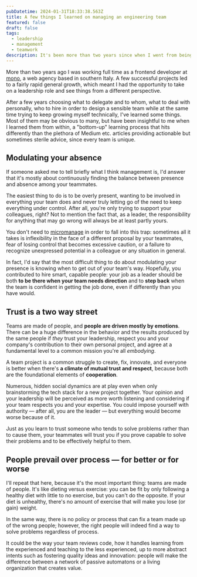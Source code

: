 ```yaml
---
pubDatetime: 2024-01-31T18:33:38.563Z
title: A few things I learned on managing an engineering team
featured: false
draft: false
tags:
  - leadership
  - management
  - teamwork
description: It's been more than two years since when I went from being an individual contributor to delegating most of the coding, refining processes and hiring people. Here's a few things I've learned.
---
```


More than two years ago I was working full time as a frontend developer at [mono](https://mono.studio/en/), a web agency based in southern Italy. A few successful projects led to a fairly rapid general growth, which meant I had the opportunity to take on a leadership role and see things from a different perspective.

After a few years choosing what to delegate and to whom, what to deal with personally, who to hire in order to design a sensible team while at the same time trying to keep growing myself technically, I've learned some things. Most of them may be obvious to many, but have been insightful to me when I learned them from within, a "bottom-up" learning process that hits differently than the plethora of Medium etc. articles providing actionable but sometimes sterile advice, since every team is unique.

## Modulating your absence

If someone asked me to tell briefly what I think management is, I'd answer that it's mostly about continuously finding the balance between presence and absence among your teammates.

The easiest thing to do is to be overly present, wanting to be involved in everything your team does and never truly letting go of the need to keep everything under control. After all, you're only trying to support your colleagues, right? Not to mention the fact that, as a leader, the responsibility for anything that may go wrong will always be at least partly yours.

You don't need to [micromanage](https://en.wikipedia.org/wiki/Micromanagement) in order to fall into this trap: sometimes all it takes is inflexibility in the face of a different proposal by your teammates, fear of losing control that becomes excessive caution, or a failure to recognize unexpressed potential in a colleague or any situation in general.

In fact, I'd say that the most difficult thing to do about modulating your presence is knowing when to get out of your team's way. Hopefully, you contributed to hire smart, capable people: your job as a leader should be both **to be there when your team needs direction** and to **step back** when the team is confident in getting the job done, even if differently than you have would.

## Trust is a two way street

Teams are made of people, and **people are driven mostly by emotions**. There can be a huge difference in the behavior and the results produced by the same people if *they* trust your leadership, respect you and your company's contribution to their own personal project, and agree at a fundamental level to a common mission you're all *embodying*.

A team project is a common struggle to create, fix, innovate, and everyone is better when there's **a climate of mutual trust and respect**, because both are the foundational elements of **cooperation**.

Numerous, hidden social dynamics are at play even when only brainstorming the tech stack for a new project together. Your opinion and your leadership will be perceived as more worth listening and considering if your team respects you and your expertise. You could impose yourself with authority — after all, you are the leader — but everything would become worse because of it.

Just as you learn to trust someone who tends to solve problems rather than to cause them, your teammates will trust you if you prove capable to solve their problems and to be effectively helpful to them.

## People prevail over process — for better or for worse

I'll repeat that here, because it's the most important thing: teams are made of people. It's like dieting versus exercise: you can be fit by only following a healthy diet with little to no exercise, but you can't do the opposite. If your diet is unhealthy, there's no amount of exercise that will make you lose (or gain) weight.

In the same way, there is no policy or process that can fix a team made up of the wrong people; however, the right people will indeed find a way to solve problems regardless of process.

It could be the way your team reviews code, how it handles learning from the experienced and teaching to the less experienced, up to more abstract intents such as fostering quality ideas and innovation: people will make the difference between a network of passive automatons or a living organization that creates value.